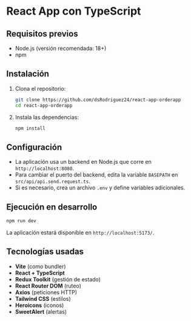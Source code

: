 # React App con TypeScript

## Requisitos previos
- Node.js (versión recomendada: 18+)
- npm

## Instalación
1. Clona el repositorio:
   ```bash
   git clone https://github.com/dsRodriguez24/react-app-orderapp
   cd react-app-orderapp
   ```
2. Instala las dependencias:
   ```bash
   npm install
   ```

## Configuración
- La aplicación usa un backend en Node.js que corre en `http://localhost:8080`.
- Para cambiar el puerto del backend, edita la variable `BASEPATH` en `src/api/api.send.request.ts`.
- Si es necesario, crea un archivo `.env` y define variables adicionales.

## Ejecución en desarrollo
```bash
npm run dev
```
La aplicación estará disponible en `http://localhost:5173/`.

## Tecnologías usadas
- **Vite** (como bundler)
- **React + TypeScript**
- **Redux Toolkit** (gestión de estado)
- **React Router DOM** (ruteo)
- **Axios** (peticiones HTTP)
- **Tailwind CSS** (estilos)
- **Heroicons** (iconos)
- **SweetAlert** (alertas)

